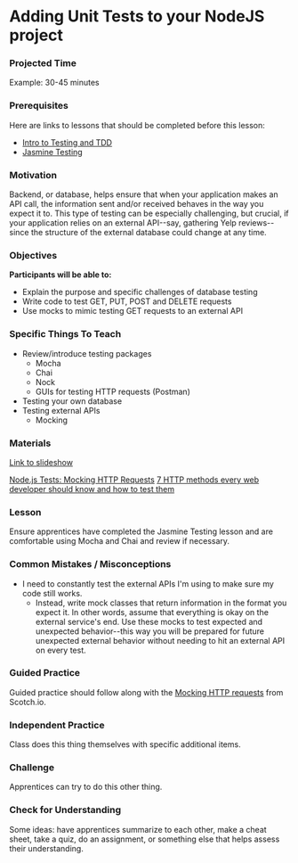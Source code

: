 # Adding Unit Tests to your NodeJS project

### Projected Time

Example: 30-45 minutes

### Prerequisites

Here are links to lessons that should be completed before this lesson:

- [Intro to Testing and TDD](testing-and-tdd.md)
- [Jasmine Testing](jasmine-testing.md)


### Motivation

Backend, or database, helps ensure that when your application makes an API call, the information sent and/or received behaves in the way you expect it to. This type of testing can be especially challenging, but crucial, if your application relies on an external API--say, gathering Yelp reviews--since the structure of the external database could change at any time.


### Objectives

**Participants will be able to:**

- Explain the purpose and specific challenges of database testing
- Write code to test GET, PUT, POST and DELETE requests
- Use mocks to mimic testing GET requests to an external API


### Specific Things To Teach

- Review/introduce testing packages
	- Mocha
	- Chai
	- Nock
	- GUIs for testing HTTP requests (Postman)
- Testing your own database
- Testing external APIs
	- Mocking


### Materials

[Link to slideshow](pending)

[Node.js Tests: Mocking HTTP Requests](https://scotch.io/tutorials/nodejs-tests-mocking-http-requests)
[7 HTTP methods every web developer should know and how to test them](https://assertible.com/blog/7-http-methods-every-web-developer-should-know-and-how-to-test-them)

### Lesson

Ensure apprentices have completed the Jasmine Testing lesson and are comfortable using Mocha and Chai and review if necessary.



### Common Mistakes / Misconceptions

- I need to constantly test the external APIs I'm using to make sure my code still works.
	- Instead, write mock classes that return information in the format you expect it. In other words, assume that everything is okay on the external service's end. Use these mocks to test expected and unexpected behavior--this way you will be prepared for future unexpected external behavior without needing to hit an external API on every test.


### Guided Practice

Guided practice should follow along with the [Mocking HTTP requests](https://scotch.io/tutorials/nodejs-tests-mocking-http-requests) from Scotch.io.


### Independent Practice

Class does this thing themselves with specific additional items.


### Challenge

Apprentices can try to do this other thing.


### Check for Understanding

Some ideas: have apprentices summarize to each other, make a cheat sheet, take a quiz, do an assignment, or something else that helps assess their understanding.
